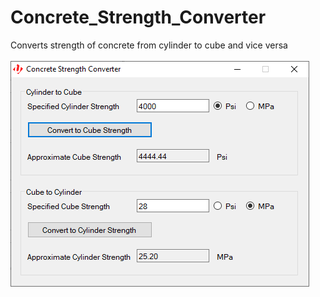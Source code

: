 # Concrete_Strength_Converter
Converts strength of concrete from cylinder to cube and vice versa
<br><br>
![Screenshot](interface.png "Screenshot")
